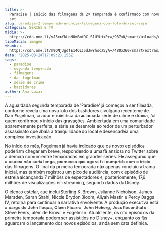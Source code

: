 ```yaml
---
title: >-
  Paradise | Início das filmagens da 2ª temporada é confirmado com nova foto do
  set
slug: paradise-2-temporada-anuncia-filmagens-com-foto-do-set-veja
categoria: SÉRIES E TV
midia: >-
  https://cdn.ome.lt/vJ3xnYkLoN8mBmtDC_S1UYU9xPc=/987x0/smart/uploads/conteudo/fotos/OMELETE_CAPA_-_2025-03-28T132312.260.png
tipoMidia: imagem
thumb: >-
  https://cdn.ome.lt/m9QNjJgdTE14QLJ5dJwYhscA5yA=/480x360/smart/extras/conteudos/omelete_THUMB_-_2025-03-28T132259.096.png
data: '2025-03-28T17:09:23.155Z'
tags:
  - paradise
  - segunda temporada
  - filmagens
  - dan fogelman
  - série de crime
  - bastidores
author: Ana Luiza
---
```


A aguardada segunda temporada de 'Paradise' já começou a ser filmada, conforme revela uma nova foto dos bastidores divulgada recentemente. Dan Fogelman, criador e roteirista da aclamada série de crime e drama, foi quem confirmou o início das gravações. Ambientada em uma comunidade aparentemente perfeita, a série se desenrola ao redor de um perturbador assassinato que abala a tranquilidade do local e desencadeia uma complexa investigação.

No início do mês, Fogelman já havia indicado que os novos episódios poderiam chegar em breve, respondendo a uma fã ansiosa no Twitter sobre a demora comum entre temporadas em grandes séries. Ele assegurou que a espera não seria longa, promessa que agora foi cumprida com o início das filmagens. O final da primeira temporada não apenas concluiu a trama inicial, mas também registrou um pico de audiência, com o episódio de estreia alcançando 7 milhões de espectadores e, posteriormente, 17,6 milhões de visualizações em streaming, segundo dados da Disney.

O elenco estelar, que inclui Sterling K. Brown, Julianne Nicholson, James Marsden, Sarah Shahi, Nicole Brydon Bloom, Aliyah Mastin e Percy Daggs IV, retorna para continuar a narrativa envolvente. A produção executiva está a cargo de John Requa, Glenn Ficarra, John Hoberg, Jess Rosenthal e Steve Beers, além de Brown e Fogelman. Atualmente, os oito episódios da primeira temporada podem ser assistidos no Disney+, enquanto os fãs aguardam o lançamento dos novos episódios, ainda sem data definida.
